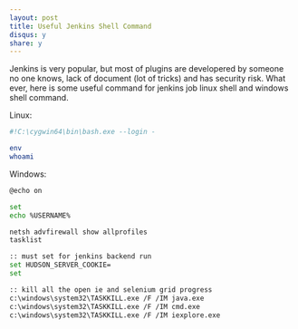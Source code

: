 ```yaml
---
layout: post
title: Useful Jenkins Shell Command
disqus: y
share: y
---
```


Jenkins is very popular, but most of plugins are developered by someone no one knows, lack of document (lot of tricks) and has security risk. What ever, here is some useful command for jenkins job linux shell and windows shell command.

Linux:
```bash
#!C:\cygwin64\bin\bash.exe --login -

env
whoami
```

Windows:
```bash
@echo on

set
echo %USERNAME%

netsh advfirewall show allprofiles
tasklist
```

```bash
:: must set for jenkins backend run
set HUDSON_SERVER_COOKIE=
set

:: kill all the open ie and selenium grid progress
c:\windows\system32\TASKKILL.exe /F /IM java.exe
c:\windows\system32\TASKKILL.exe /F /IM cmd.exe
c:\windows\system32\TASKKILL.exe /F /IM iexplore.exe
```